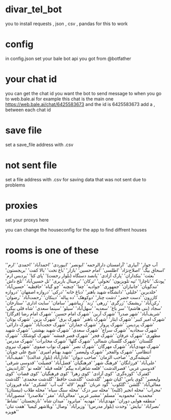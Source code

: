 # divar_tel_bot
you to install requests  , json , csv , pandas for this to work
# config
in config.json
set your bale bot api you got from @botfather
# your chat id
you can get the chat id you want the bot to send message to when you go to web.bale.ai
for example this chat is the main one https://web.bale.ai/chat/6425583673
and the id is 6425583673
add a , between each chat id
# save file
set a save_file address with .csv
# not sent file
set a file address with .csv for saving data that was not sent due to problems
# proxies
set your proxys here

you can change the houseconfig for the app to find diffrent houses
# rooms is one of these
'آب جوار'
'آبیاری'
'آرامستان دارالرحمه'
'ابونصر'
'ابیوردی'
'احمدآباد'
'احمدی'
'ارم'
'اسحاق بیگ'
'اصلاح‌نژاد'
'اطلسی'
'امام حسین'
'بازار'
'باغ تخت'
'بالا کفت'
'بریجستون'
'بعثت'
'بنکداران'
'پارک آزادی'
'پانصد دستگاه (بلوار رحمت)'
'پای کتا'
'پردیس ارم'
'پودنک'
'تاچارا'
'تپه تلویزیون'
'تحولی'
'ترکان'
'ترمینال باربری'
'تل حسین‌آباد'
'تلخ داش'
'تندگویان'
'جانبازان'
'جمهوری'
'جوادیه'
'چغا'
'چنچنه'
'چو گیاه'
'حافظیه'
'حسین‌آباد'
'خلدبرین'
'خلیلی'
'دانشگاه شهید باهنر'
'دباغ خانه'
'درکی'
'دروازه اصفهان'
'دروازه کازرون'
'دست خضر'
'دشت چنار'
'دوکوهک'
'ده پیاله'
'دینکان'
'رحمت‌آباد'
'رضوان'
'رکن‌آباد'
'ریشمک'
'زرگری'
'زرهی'
'زند'
'زیباشهر'
'سامان'
'سایت اداری'
'ستارخان'
'سجاد (بنی هاشم)'
'سر باغ'
'سعدیه'
'سهل‌آباد'
'سیلو'
'سینما سعدی'
'شاه قلی بیگی'
'شریف‌آباد'
'شهر صدرا'
'شهرک آرین'
'شهرک امام حسین'
'شهرک امام رضا (فرگاز)'
'شهرک امیر کبیر'
'شهرک ایثار'
'شهرک باهنر'
'شهرک برق'
'شهرک بزین'
'شهرک بوتان'
'شهرک پردیس'
'شهرک پرواز'
'شهرک جماران'
'شهرک حجت‌آباد'
'شهرک دارائی'
'شهرک سجادیه'
'شهرک سراج'
'شهرک سعدی'
'شهرک شهید بهشتی'
'شهرک شهید مطهری'
'شهرک عرفان'
'شهرک فجر'
'شهرک قصر قمشه'
'شهرک کوشکک'
'شهرک گلستان'
'شهرک گلستان شمالی'
'شهرک گلها'
'شهرک مخابرات'
'شهرک مدرس'
'شهرک مهدی‌آباد'
'شهرک مهرگان'
'شهرک نصر'
'شهرک نواب صفوی'
'شهرک نیروی انتظامی'
'شهرک والفجر'
'شهرک ولیعصر'
'شهید بهنام امیری'
'شیخ علی چوپان'
'شیشه‌گری'
'صاحب الزمان'
'صاحب دیوان'
'عادل‌آباد (بلوار عدالت)'
'عفیف‌آباد'
'علی‌آباد'
'فرزانگان'
'فرهنگ شهر'
'فرهنگیان'
'فضل‌آباد'
'فضیلت'
'قدوسی شرقی'
'قدوسی غربی'
'قصرالدشت'
'قلعه شاهزاده بیگم'
'قلعه قبله'
'قلعه نو'
'کاراندیش'
'کفترک'
'کوزه‌گری'
'کوی آزادی'
'کوی زهرا'
'کوی فرهنگیان'
'کوی قضات'
'کوی ولیعصر'
'کوی یاس'
'کیان شهر'
'گلدشت'
'گلدشت حافظ'
'گلدشت محمدی'
'گلدشت معالی‌آباد'
'گلشن'
'گلکوب'
'گود عربان'
'گویم'
'لاله'
'لب آب'
'لشکری'
'ماه فیروزان'
'محراب'
'محله انجیر (کلبه)'
'محله سر دزک'
'محله سنگ سیاه'
'محله طلاب (نیستان)'
'محمدیه'
'محمودیه'
'مسلم'
'مشیر غربی'
'معالی‌آباد'
'مقر'
'ملاصدرا'
'منصورآباد'
'منطقه هوایی دوران'
'مهدی‌آباد'
'مهدیه'
'میانرود'
'میدان شاه'
'نارنجستان'
'نشاط'
'نصرآباد'
'نیایش'
'وحدت (بلوار مدرس)'
'وزیرآباد'
'وصال'
'ویلاشهر کیمیا'
'هفت تنان'
'هویزه'
